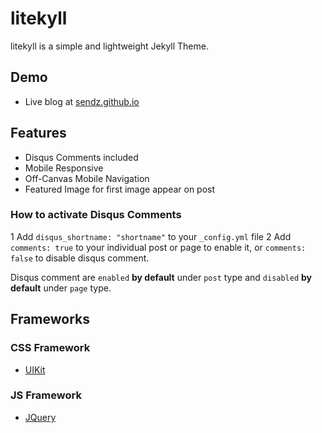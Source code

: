 # litekyll

litekyll is a simple and lightweight Jekyll Theme.

## Demo

* Live blog at [sendz.github.io](https://sendz.github.io/)

## Features

* Disqus Comments included
* Mobile Responsive
* Off-Canvas Mobile Navigation
* Featured Image for first image appear on post

### How to activate Disqus Comments

1 Add `disqus_shortname: "shortname"` to your `_config.yml` file
2 Add `comments: true` to your individual post or page to enable it, or `comments: false` to disable disqus comment.

Disqus comment are `enabled` **by default** under `post` type and `disabled` **by default** under `page` type.

## Frameworks

### CSS Framework

* [UIKit](http://getuikit.com/)

### JS Framework

* [JQuery](http://jquery.com/)
